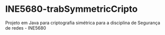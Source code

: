 # INE5680-trabSymmetricCripto
Projeto em Java para criptografia simétrica para a disciplina de Segurança de redes - INE5680
